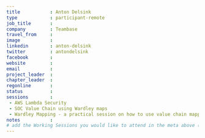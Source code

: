 ```yaml
---
title           : Anton Delsink
type            : participant-remote
job_title       :
company         : Teambase
travel_from     :
image           :
linkedin        : anton-delsink
twitter         : antondelsink
facebook        :
website         :
email           :
project_leader  :
chapter_leader  :
regonline       :
status          :
sessions        :
 - AWS Lambda Security
 - SOC Value Chain using Wardley maps
 - Wardley Mapping - a practical session on how to use value chain mapping
notes           :
# add the Working Sessions you would like to attend in the meta above (use the session's title) e.g. sessions (one per line): -Security Playbooks Diagrams -Hackathon Daily Sessions
---
```


<!-- put more details about participant here -->
